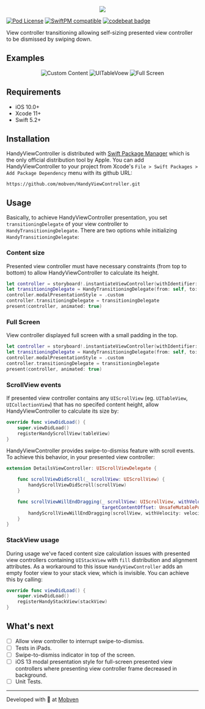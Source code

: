 <p align="center">
  <img src="Docs/handy.png">
</p>

[![Pod License](https://img.shields.io/github/license/mobven/HandyViewController)](https://www.apache.org/licenses/LICENSE-2.0.html)
[![SwiftPM compatible](https://img.shields.io/badge/SwiftPM-compatible-brightgreen.svg)](https://swift.org/package-manager/)
[![codebeat badge](https://codebeat.co/badges/fedc9793-5d0d-4577-b425-08f837b120e5)](https://codebeat.co/projects/github-com-mobven-handyviewcontroller-master)

View controller transitioning allowing self-sizing presented view controller to be dismissed by swiping down.

## Examples
<p align="center">
  <img alt="Custom Content" src="Docs/example_usage_1.gif">
  <img alt="UITableVoew" src="Docs/example_usage_2.gif">
  <img alt="Full Screen" src="Docs/example_usage_3.gif">
</p>

## Requirements
* iOS 10.0+
* Xcode 11+
* Swift 5.2+

## Installation
HandyViewController is distributed with [Swift Package Manager](https://swift.org/package-manager/) which is the only official distribution tool by Apple. You can add HandyViewController to your project from Xcode's `File > Swift Packages > Add Package Dependency` menu with its github URL:
```
https://github.com/mobven/HandyViewController.git
```

## Usage
Basically, to achieve HandyViewController presentation, you set `transitioningDelegate` of your view controller to `HandyTransitioningDelegate`. There are two options while initializing `HandyTransitioningDelegate`:
### Content size
Presented view controller must have necessary constraints (from top to bottom) to allow HandyViewController to calculate its height.
```swift
let controller = storyboard!.instantiateViewController(withIdentifier: "ViewController")
let transitioningDelegate = HandyTransitioningDelegate(from: self, to: controller)
controller.modalPresentationStyle = .custom
controller.transitioningDelegate = transitioningDelegate
present(controller, animated: true)
```

### Full Screen
View controller displayed full screen with a small padding in the top.
```swift
let controller = storyboard!.instantiateViewController(withIdentifier: "ViewController")
let transitioningDelegate = HandyTransitioningDelegate(from: self, to: controller, contentMode: .fullScreen)
controller.modalPresentationStyle = .custom
controller.transitioningDelegate = transitioningDelegate
present(controller, animated: true)
```

### ScrollView events
If presented view controller contains any `UIScrollView` (eg. `UITableView`, `UICollectionView`) that has no specifed content height, allow HandyViewController to calculate its size by:
```swift
override func viewDidLoad() {
    super.viewDidLoad()
    registerHandyScrollView(tableView)
}
```

HandyViewController provides swipe-to-dismiss feature with scroll events. To achieve this behavior, in your presented view controller: 
```swift
extension DetailsViewController: UIScrollViewDelegate {

    func scrollViewDidScroll(_ scrollView: UIScrollView) {
        handyScrollViewDidScroll(scrollView)
    } 

    func scrollViewWillEndDragging(_ scrollView: UIScrollView, withVelocity velocity: CGPoint,
                                   targetContentOffset: UnsafeMutablePointer<CGPoint>) {
        handyScrollViewWillEndDragging(scrollView, withVelocity: velocity)
    }
}
```

### StackView usage
During usage we've faced content size calculation issues with presented view controllers containing `UIStackView` with `fill` distribution and alignment attributes. As a workaround to this issue `HandyViewController` adds an empty footer view to your stack view, which is invisible. You can achieve this by calling:
```swift
override func viewDidLoad() {
    super.viewDidLoad()
    registerHandyStackView(stackView)
}
```

## What's next
- [ ] Allow view controller to interrupt swipe-to-dismiss. 
- [ ] Tests in iPads.
- [ ] Swipe-to-dismiss indicator in top of the screen.
- [ ] iOS 13 modal presentation style for full-screen presented view controllers where presenting view controller frame decreased in background.
- [ ] Unit Tests.

---
Developed with 🖤 at [Mobven](https://mobven.com/)
